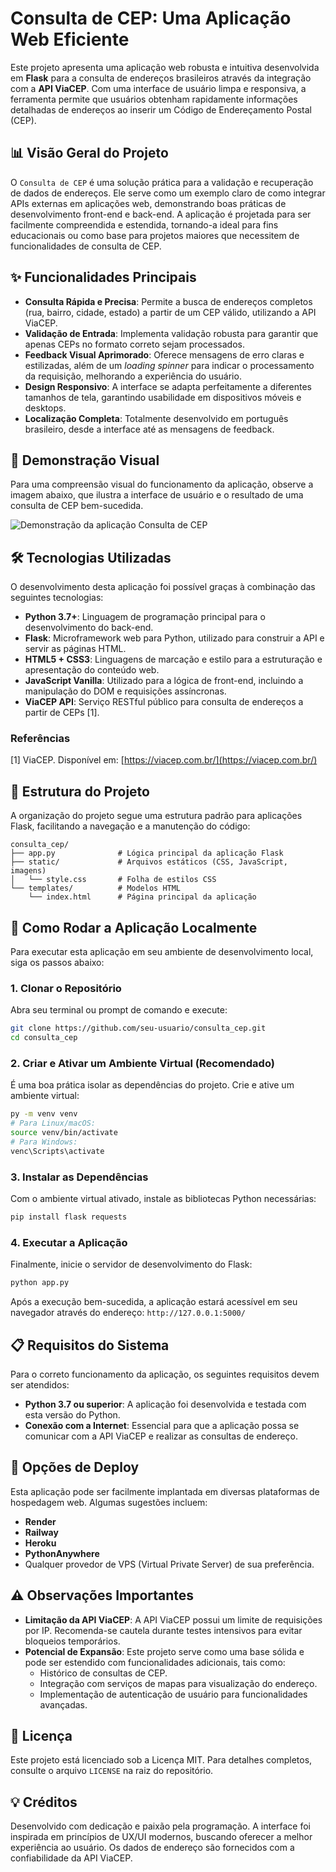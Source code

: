 # Consulta de CEP: Uma Aplicação Web Eficiente

Este projeto apresenta uma aplicação web robusta e intuitiva desenvolvida em **Flask** para a consulta de endereços brasileiros através da integração com a **API ViaCEP**. Com uma interface de usuário limpa e responsiva, a ferramenta permite que usuários obtenham rapidamente informações detalhadas de endereços ao inserir um Código de Endereçamento Postal (CEP).




## 📊 Visão Geral do Projeto

O `Consulta de CEP` é uma solução prática para a validação e recuperação de dados de endereços. Ele serve como um exemplo claro de como integrar APIs externas em aplicações web, demonstrando boas práticas de desenvolvimento front-end e back-end. A aplicação é projetada para ser facilmente compreendida e estendida, tornando-a ideal para fins educacionais ou como base para projetos maiores que necessitem de funcionalidades de consulta de CEP.




## ✨ Funcionalidades Principais

- **Consulta Rápida e Precisa**: Permite a busca de endereços completos (rua, bairro, cidade, estado) a partir de um CEP válido, utilizando a API ViaCEP.
- **Validação de Entrada**: Implementa validação robusta para garantir que apenas CEPs no formato correto sejam processados.
- **Feedback Visual Aprimorado**: Oferece mensagens de erro claras e estilizadas, além de um *loading spinner* para indicar o processamento da requisição, melhorando a experiência do usuário.
- **Design Responsivo**: A interface se adapta perfeitamente a diferentes tamanhos de tela, garantindo usabilidade em dispositivos móveis e desktops.
- **Localização Completa**: Totalmente desenvolvido em português brasileiro, desde a interface até as mensagens de feedback.




## 📸 Demonstração Visual

Para uma compreensão visual do funcionamento da aplicação, observe a imagem abaixo, que ilustra a interface de usuário e o resultado de uma consulta de CEP bem-sucedida.

<img src="https://i.imgur.com/g8McwMU.jpeg" alt="Demonstração da aplicação Consulta de CEP">




## 🛠️ Tecnologias Utilizadas

O desenvolvimento desta aplicação foi possível graças à combinação das seguintes tecnologias:

- **Python 3.7+**: Linguagem de programação principal para o desenvolvimento do back-end.
- **Flask**: Microframework web para Python, utilizado para construir a API e servir as páginas HTML.
- **HTML5 + CSS3**: Linguagens de marcação e estilo para a estruturação e apresentação do conteúdo web.
- **JavaScript Vanilla**: Utilizado para a lógica de front-end, incluindo a manipulação do DOM e requisições assíncronas.
- **ViaCEP API**: Serviço RESTful público para consulta de endereços a partir de CEPs [1].

### Referências

[1] ViaCEP. Disponível em: [https://viacep.com.br/](https://viacep.com.br/)




## 📂 Estrutura do Projeto

A organização do projeto segue uma estrutura padrão para aplicações Flask, facilitando a navegação e a manutenção do código:

```
consulta_cep/
├── app.py              # Lógica principal da aplicação Flask
├── static/             # Arquivos estáticos (CSS, JavaScript, imagens)
│   └── style.css       # Folha de estilos CSS
└── templates/          # Modelos HTML
    └── index.html      # Página principal da aplicação
```




## 🚀 Como Rodar a Aplicação Localmente

Para executar esta aplicação em seu ambiente de desenvolvimento local, siga os passos abaixo:

### 1. Clonar o Repositório

Abra seu terminal ou prompt de comando e execute:

```bash
git clone https://github.com/seu-usuario/consulta_cep.git
cd consulta_cep
```

### 2. Criar e Ativar um Ambiente Virtual (Recomendado)

É uma boa prática isolar as dependências do projeto. Crie e ative um ambiente virtual:

```bash
py -m venv venv
# Para Linux/macOS:
source venv/bin/activate
# Para Windows:
venc\Scripts\activate
```

### 3. Instalar as Dependências

Com o ambiente virtual ativado, instale as bibliotecas Python necessárias:

```bash
pip install flask requests
```

### 4. Executar a Aplicação

Finalmente, inicie o servidor de desenvolvimento do Flask:

```bash
python app.py
```

Após a execução bem-sucedida, a aplicação estará acessível em seu navegador através do endereço: `http://127.0.0.1:5000/`




## 📋 Requisitos do Sistema

Para o correto funcionamento da aplicação, os seguintes requisitos devem ser atendidos:

- **Python 3.7 ou superior**: A aplicação foi desenvolvida e testada com esta versão do Python.
- **Conexão com a Internet**: Essencial para que a aplicação possa se comunicar com a API ViaCEP e realizar as consultas de endereço.




## 🚀 Opções de Deploy

Esta aplicação pode ser facilmente implantada em diversas plataformas de hospedagem web. Algumas sugestões incluem:

- **Render**
- **Railway**
- **Heroku**
- **PythonAnywhere**
- Qualquer provedor de VPS (Virtual Private Server) de sua preferência.




## ⚠️ Observações Importantes

- **Limitação da API ViaCEP**: A API ViaCEP possui um limite de requisições por IP. Recomenda-se cautela durante testes intensivos para evitar bloqueios temporários.
- **Potencial de Expansão**: Este projeto serve como uma base sólida e pode ser estendido com funcionalidades adicionais, tais como:
  - Histórico de consultas de CEP.
  - Integração com serviços de mapas para visualização do endereço.
  - Implementação de autenticação de usuário para funcionalidades avançadas.




## 📄 Licença

Este projeto está licenciado sob a Licença MIT. Para detalhes completos, consulte o arquivo `LICENSE` na raiz do repositório.




## 💡 Créditos

Desenvolvido com dedicação e paixão pela programação. A interface foi inspirada em princípios de UX/UI modernos, buscando oferecer a melhor experiência ao usuário. Os dados de endereço são fornecidos com a confiabilidade da API ViaCEP.



